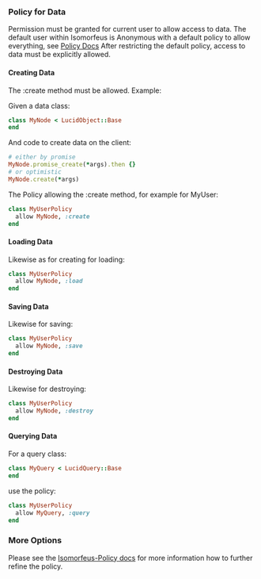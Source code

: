 ### Policy for Data

Permission must be granted for current user to allow access to data.
The default user within Isomorfeus is Anonymous with a default policy to allow everything,
see [Policy Docs](https://github.com/isomorfeus/isomorfeus-project/blob/master/isomorfeus-policy/README.md)
After restricting the default policy, access to data must be explicitly allowed.

#### Creating Data

The :create method must be allowed. Example:

Given a data class:
```ruby
class MyNode < LucidObject::Base
end
```

And code to create data on the client:
```ruby
# either by promise
MyNode.promise_create(*args).then {}
# or optimistic
MyNode.create(*args)
```

The Policy allowing the :create method, for example for MyUser:
```ruby
class MyUserPolicy
  allow MyNode, :create
end
```

#### Loading Data

Likewise as for creating for loading:
```ruby
class MyUserPolicy
  allow MyNode, :load
end
```

#### Saving Data

Likewise for saving:
```ruby
class MyUserPolicy
  allow MyNode, :save
end
```

#### Destroying Data

Likewise for destroying:
```ruby
class MyUserPolicy
  allow MyNode, :destroy
end
```

#### Querying Data
For a query class:
```ruby
class MyQuery < LucidQuery::Base
end
```
use the policy:
```ruby
class MyUserPolicy
  allow MyQuery, :query
end
```

### More Options

Please see the [Isomorfeus-Policy docs](https://github.com/isomorfeus/isomorfeus-project/tree/master/isomorfeus-policy) for more information how to further refine the policy.
